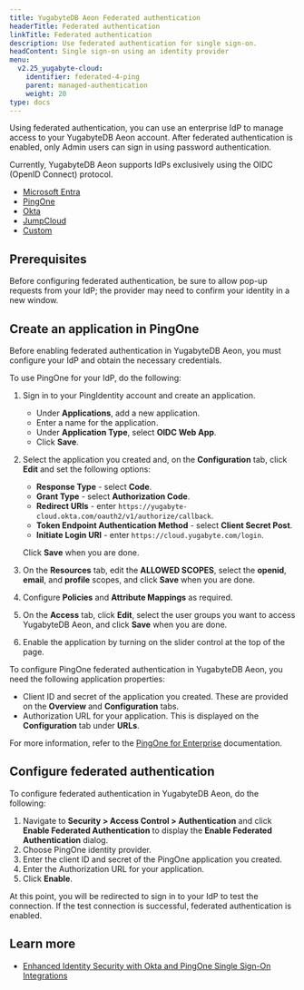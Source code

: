 ```yaml
---
title: YugabyteDB Aeon Federated authentication
headerTitle: Federated authentication
linkTitle: Federated authentication
description: Use federated authentication for single sign-on.
headContent: Single sign-on using an identity provider
menu:
  v2.25_yugabyte-cloud:
    identifier: federated-4-ping
    parent: managed-authentication
    weight: 20
type: docs
---
```


Using federated authentication, you can use an enterprise IdP to manage access to your YugabyteDB Aeon account. After federated authentication is enabled, only Admin users can sign in using password authentication.

Currently, YugabyteDB Aeon supports IdPs exclusively using the OIDC (OpenID Connect) protocol.

<ul class="nav nav-tabs-alt nav-tabs-yb">
  <li>
    <a href="../federated-entra/" class="nav-link">
      Microsoft Entra
    </a>
  </li>

  <li>
    <a href="../federated-ping/" class="nav-link active">
      PingOne
    </a>
  </li>

  <li>
    <a href="../federated-okta/" class="nav-link">
      Okta
    </a>
  </li>

  <li>
    <a href="../federated-jump/" class="nav-link">
      JumpCloud
    </a>
  </li>

  <li>
    <a href="../federated-custom/" class="nav-link">
      Custom
    </a>
  </li>

</ul>

## Prerequisites

Before configuring federated authentication, be sure to allow pop-up requests from your IdP; the provider may need to confirm your identity in a new window.

## Create an application in PingOne

Before enabling federated authentication in YugabyteDB Aeon, you must configure your IdP and obtain the necessary credentials.

To use PingOne for your IdP, do the following:

1. Sign in to your PingIdentity account and create an application.

    - Under **Applications**, add a new application.
    - Enter a name for the application.
    - Under **Application Type**, select **OIDC Web App**.
    - Click **Save**.

1. Select the application you created and, on the **Configuration** tab, click **Edit** and set the following options:

    - **Response Type** - select **Code**.
    - **Grant Type** - select **Authorization Code**.
    - **Redirect URIs** - enter `https://yugabyte-cloud.okta.com/oauth2/v1/authorize/callback`.
    - **Token Endpoint Authentication Method** - select **Client Secret Post**.
    - **Initiate Login URI** - enter `https://cloud.yugabyte.com/login`.

    Click **Save** when you are done.

1. On the **Resources** tab, edit the **ALLOWED SCOPES**, select the **openid**, **email**, and **profile** scopes, and click **Save** when you are done.

1. Configure **Policies** and **Attribute Mappings** as required.

1. On the **Access** tab, click **Edit**, select the user groups you want to access YugabyteDB Aeon, and click **Save** when you are done.

1. Enable the application by turning on the slider control at the top of the page.

To configure PingOne federated authentication in YugabyteDB Aeon, you need the following application properties:

- Client ID and secret of the application you created. These are provided on the **Overview** and **Configuration** tabs.
- Authorization URL for your application. This is displayed on the **Configuration** tab under **URLs**.

For more information, refer to the [PingOne for Enterprise](https://docs.pingidentity.com/r/en-us/pingoneforenterprise/p14e_landing) documentation.

## Configure federated authentication

To configure federated authentication in YugabyteDB Aeon, do the following:

1. Navigate to **Security > Access Control > Authentication** and click **Enable Federated Authentication** to display the **Enable Federated Authentication** dialog.
1. Choose PingOne identity provider.
1. Enter the client ID and secret of the PingOne application you created.
1. Enter the Authorization URL for your application.
1. Click **Enable**.

At this point, you will be redirected to sign in to your IdP to test the connection. If the test connection is successful, federated authentication is enabled.

## Learn more

- [Enhanced Identity Security with Okta and PingOne Single Sign-On Integrations](https://www.yugabyte.com/blog/single-sign-on-okta-pingone/)